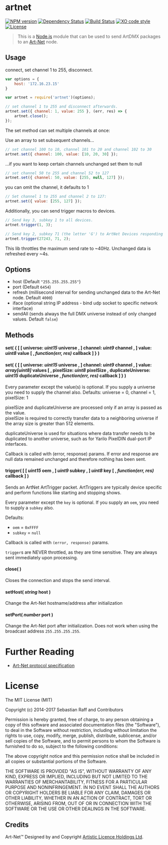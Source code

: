 # artnet

[![NPM version](https://badge.fury.io/js/artnet.svg)](http://badge.fury.io/js/artnet)
[![Dependency Status](https://img.shields.io/gemnasium/hobbyquaker/artnet.svg?maxAge=2592000)](https://gemnasium.com/github.com/hobbyquaker/artnet)
[![Build Status](https://travis-ci.org/hobbyquaker/artnet.svg?branch=master)](https://travis-ci.org/hobbyquaker/artnet)
[![XO code style](https://img.shields.io/badge/code_style-XO-5ed9c7.svg)](https://github.com/sindresorhus/xo)
[![License][mit-badge]][mit-url]

> This is a [Node.js](http://nodejs.org) module that can be used to send ArtDMX packages to an [Art-Net](http://en.wikipedia.org/wiki/Art-Net) node.

## Usage

connect, set channel 1 to 255, disconnect.
```javascript
var options = {
    host: '172.16.23.15'
}

var artnet = require('artnet')(options);

// set channel 1 to 255 and disconnect afterwards.
artnet.set({ channel: 1, value: 255 }, (err, res) => {
    artnet.close();
});
```

The set method can set multiple channels at once:

Use an array to set subsequent channels...
```javascript
// set channel 100 to 10, channel 101 to 20 and channel 102 to 30
artnet.set({ channel: 100, value: [10, 20, 30] });
```

...if you want to keep certain channels unchanged set them to null
```javascript
// set channel 50 to 255 and channel 52 to 127
artnet.set({ channel: 50, value: [255, null, 127] });
```

you can omit the channel, it defaults to 1
```javascript
// Set channel 1 to 255 and channel 2 to 127:
artnet.set({ value: [255, 127] });
```

Additionally, you can send trigger macros to devices.

```javascript
// Send key 3, subkey 1 to all devices.
artnet.trigger(1, 3);

// Send key 2, subkey 71 (the letter 'G') to ArtNet Devices responding to 0x6A6B.
artnet.trigger(27243, 71, 2);
```

This lib throttles the maximum send rate to ~40Hz. Unchanged data is refreshed every ~4s.

## Options

  * host (Default ```"255.255.255.255"```)
  * port (Default ```6454```)
  * refresh (millisecond interval for sending unchanged data to the Art-Net node. Default ```4000```)
  * iface (optional string IP address - bind udp socket to specific network interface)
  * sendAll (sends always the full DMX universe instead of only changed values. Default ```false```)


## Methods

#### **set(** { [ [ universe: *uint15* **universe** , ] channel: *uint9* **channel** , ] value: *uint8* **value** [ , *function(err, res)* **callback** ] } **)**
#### **set(** { [ [ universe: *uint15* **universe** , ] channel: *uint9* **channel** , ] value: *array[uint8]* **values** [ , pixelSize: *uint8* **pixelSize** , duplicateUniverse: *uint15* **duplicateUniverse** , *function(err, res)* **callback** ] } **)**


Every parameter except the value(s) is optional. If you supply a universe you need to supply the channel also.
Defaults: universe = 0, channel = 1, pixelSize: 1

pixelSize and duplicateUniverse are processed only if an array is passed as the value.  
pixelSize is required to correctly transfer data to a neighboring universe if the array size is greater than 512 elements.

duplicateUniverse is used for situations where data transfer needs to be duplicated to another universe, such as for Yarilo PixelDIN dual-port IP interfaces.

Callback is called with (error, response) params.
If error and response are null data remained unchanged and therefore nothing has been sent.

#### **trigger(** [ [ *uint15* **oem** , ] *uint9* **subkey** , ] *uint8* **key** [ , *function(err, res)* **callback** ] **)**

Sends an ArtNet ArtTrigger packet. ArtTriggers are typically device specific and perform functions like starting and stopping shows.

Every parameter except the `key` is optional.  If you supply an `oem`, you need to supply a `subkey` also.

Defaults:

* `oem` = `0xFFFF`
* `subkey` = `null`

Callback is called with `(error, response)` params.

`trigger`s are NEVER throttled, as they are time sensitive. They are always sent immediately upon processing.

#### **close( )**

Closes the connection and stops the send interval.


#### **setHost(** *string* **host** **)**

Change the Art-Net hostname/address after initialization

#### **setPort(** *number* **port** **)**

Change the Art-Net port after initialization.
Does not work when using the broadcast address `255.255.255.255`.

# Further Reading

* [Art-Net protocol specification](http://www.artisticlicence.com/WebSiteMaster/User%20Guides/art-net.pdf)


# License

The MIT License (MIT)

Copyright (c) 2014-2017 Sebastian Raff and Contributors

Permission is hereby granted, free of charge, to any person obtaining a copy
of this software and associated documentation files (the "Software"), to deal
in the Software without restriction, including without limitation the rights
to use, copy, modify, merge, publish, distribute, sublicense, and/or sell
copies of the Software, and to permit persons to whom the Software is
furnished to do so, subject to the following conditions:

The above copyright notice and this permission notice shall be included in all
copies or substantial portions of the Software.

THE SOFTWARE IS PROVIDED "AS IS", WITHOUT WARRANTY OF ANY KIND, EXPRESS OR
IMPLIED, INCLUDING BUT NOT LIMITED TO THE WARRANTIES OF MERCHANTABILITY,
FITNESS FOR A PARTICULAR PURPOSE AND NONINFRINGEMENT. IN NO EVENT SHALL THE
AUTHORS OR COPYRIGHT HOLDERS BE LIABLE FOR ANY CLAIM, DAMAGES OR OTHER
LIABILITY, WHETHER IN AN ACTION OF CONTRACT, TORT OR OTHERWISE, ARISING FROM,
OUT OF OR IN CONNECTION WITH THE SOFTWARE OR THE USE OR OTHER DEALINGS IN THE
SOFTWARE.


## Credits

Art-Net™ Designed by and Copyright [Artistic Licence Holdings Ltd](http://www.artisticlicence.com/).


[mit-badge]: https://img.shields.io/badge/License-MIT-blue.svg?style=flat
[mit-url]: LICENSE
